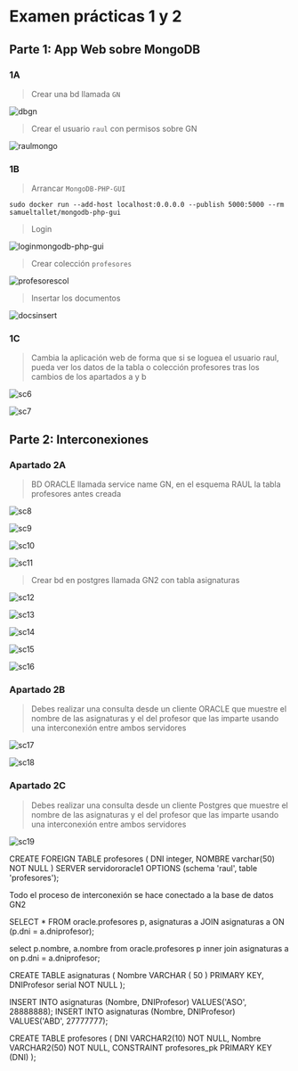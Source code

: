 # Examen prácticas 1 y 2

## Parte 1: App Web sobre MongoDB

### 1A

> Crear una bd llamada `GN`

![dbgn](https://i.imgur.com/U1sMALP.png)

> Crear el usuario `raul` con permisos sobre GN

![raulmongo](https://i.imgur.com/8NBLxMR.png)






### 1B

> Arrancar `MongoDB-PHP-GUI`

```shell
sudo docker run --add-host localhost:0.0.0.0 --publish 5000:5000 --rm samueltallet/mongodb-php-gui
```

> Login

![loginmongodb-php-gui](https://i.imgur.com/CtLObCW.jpg)

> Crear colección `profesores`

![profesorescol](https://i.imgur.com/7y0Mbbr.png)

> Insertar los documentos

![docsinsert](https://i.imgur.com/2pm415B.png)






### 1C

> Cambia la aplicación web de forma que si se loguea el usuario raul, pueda ver los datos de la tabla o colección profesores tras los cambios de los apartados a y b

![sc6](https://i.imgur.com/TT2fKXJ.png)

![sc7](https://i.imgur.com/ODFwOqg.png)
















## Parte 2: Interconexiones

### Apartado 2A

> BD ORACLE llamada service name GN, en el esquema RAUL la tabla profesores antes creada

![sc8](https://i.imgur.com/7ouEUMq.png)

![sc9](https://i.imgur.com/NunZOmL.png)

![sc10](https://i.imgur.com/Mgg0sxK.png)

![sc11](https://i.imgur.com/FhlNurq.png)

> Crear bd en postgres llamada GN2 con tabla asignaturas

![sc12](https://i.imgur.com/G1R4zbG.png)

![sc13](https://i.imgur.com/lbdIwQW.png)

![sc14](https://i.imgur.com/dIYvFTr.png)

![sc15](https://i.imgur.com/pHNIJGl.png)

![sc16](https://i.imgur.com/B6zCaSF.png)

### Apartado 2B

> Debes realizar una consulta desde un cliente ORACLE que muestre el nombre de las asignaturas y el del profesor que las imparte usando una interconexión entre ambos servidores

![sc17](https://i.imgur.com/wTvFxSh.png)

![sc18](https://i.imgur.com/s9Hk5sT.png)

### Apartado 2C

> Debes realizar una consulta desde un cliente Postgres que muestre el nombre de las asignaturas y el del profesor que las imparte usando una interconexión entre ambos servidores

![sc19](https://i.imgur.com/wVhohqs.png)

CREATE FOREIGN TABLE profesores (
    DNI         integer,
    NOMBRE      varchar(50) NOT NULL
)
SERVER servidororacle1 OPTIONS (schema 'raul', table 'profesores');

Todo el proceso de interconexión se hace conectado a la base de datos GN2

SELECT *
FROM oracle.profesores p, asignaturas a
JOIN asignaturas a
ON (p.dni = a.dniprofesor);

select p.nombre, a.nombre
from oracle.profesores p inner join
asignaturas a on p.dni = a.dniprofesor;


CREATE TABLE asignaturas (
  Nombre VARCHAR ( 50 ) PRIMARY KEY,
  DNIProfesor serial NOT NULL
);

INSERT INTO asignaturas (Nombre, DNIProfesor) VALUES('ASO', 28888888);
INSERT INTO asignaturas (Nombre, DNIProfesor) VALUES('ABD', 27777777);



CREATE TABLE profesores (
  DNI VARCHAR2(10) NOT NULL,
  Nombre VARCHAR2(50) NOT NULL,
  CONSTRAINT profesores_pk PRIMARY KEY (DNI)
);